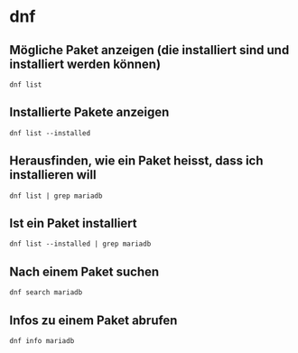 # dnf

## Mögliche Paket anzeigen (die installiert sind und installiert werden können)

```
dnf list
```

## Installierte Pakete anzeigen 

```
dnf list --installed 
```

## Herausfinden, wie ein Paket heisst, dass ich installieren will

```
dnf list | grep mariadb 

```

## Ist ein Paket installiert 

```
dnf list --installed | grep mariadb 
```

## Nach einem Paket suchen 

```
dnf search mariadb 

```

## Infos zu einem Paket abrufen 

```
dnf info mariadb
```
